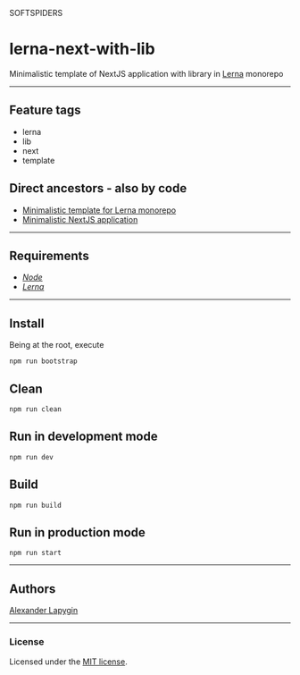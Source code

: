 SOFTSPIDERS

# lerna-next-with-lib

Minimalistic template of NextJS application with library in [Lerna](https://lerna.js.org/) monorepo

---

## Feature tags

- lerna
- lib
- next
- template  

## Direct ancestors - also by code

- [Minimalistic template for Lerna monorepo](https://github.com/softspider/lerna)
- [Minimalistic NextJS application](https://github.com/softspider/next.js)

---

## Requirements

- [*Node*](https://nodejs.org/en/download/package-manager/)
- [*Lerna*](https://lerna.js.org/)

---

## Install

Being at the root, execute

```
npm run bootstrap
```

## Clean

```
npm run clean
```

## Run in development mode

```
npm run dev
```

## Build

```
npm run build
```

## Run in production mode

```
npm run start
```


---

## Authors

[Alexander Lapygin](https://github.com/AlexanderLapygin)

---

### License

Licensed under the [MIT license](./LICENSE). 
